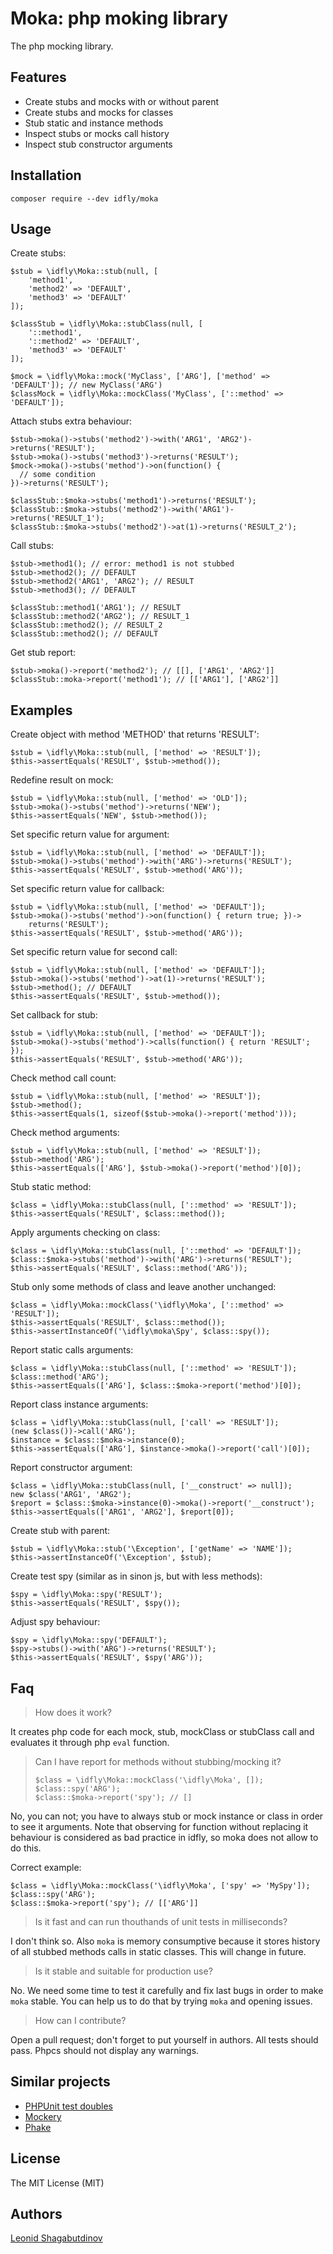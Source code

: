 Moka: php moking library
========================

The php mocking library.

Features
--------

  * Create stubs and mocks with or without parent
  * Create stubs and mocks for classes
  * Stub static and instance methods
  * Inspect stubs or mocks call history
  * Inspect stub constructor arguments


Installation
------------

`composer require --dev idfly/moka`

Usage
-----

Create stubs:

```
$stub = \idfly\Moka::stub(null, [
    'method1',
    'method2' => 'DEFAULT',
    'method3' => 'DEFAULT'
]);

$classStub = \idfly\Moka::stubClass(null, [
    '::method1',
    '::method2' => 'DEFAULT',
    'method3' => 'DEFAULT'
]);

$mock = \idfly\Moka::mock('MyClass', ['ARG'], ['method' => 'DEFAULT']); // new MyClass('ARG')
$classMock = \idfly\Moka::mockClass('MyClass', ['::method' => 'DEFAULT']);
```

Attach stubs extra behaviour:

```
$stub->moka()->stubs('method2')->with('ARG1', 'ARG2')->returns('RESULT');
$stub->moka()->stubs('method3')->returns('RESULT');
$mock->moka()->stubs('method')->on(function() {
  // some condition
})->returns('RESULT');

$classStub::$moka->stubs('method1')->returns('RESULT');
$classStub::$moka->stubs('method2')->with('ARG1')->returns('RESULT_1');
$classStub::$moka->stubs('method2')->at(1)->returns('RESULT_2');
```

Call stubs:

```
$stub->method1(); // error: method1 is not stubbed
$stub->method2(); // DEFAULT
$stub->method2('ARG1', 'ARG2'); // RESULT
$stub->method3(); // DEFAULT

$classStub::method1('ARG1'); // RESULT
$classStub::method2('ARG2'); // RESULT_1
$classStub::method2(); // RESULT_2
$classStub::method2(); // DEFAULT
```

Get stub report:

```
$stub->moka()->report('method2'); // [[], ['ARG1', 'ARG2']]
$classStub::moka->report('method1'); // [['ARG1'], ['ARG2']]
```


Examples
--------

Create object with method 'METHOD' that returns 'RESULT':

```
$stub = \idfly\Moka::stub(null, ['method' => 'RESULT']);
$this->assertEquals('RESULT', $stub->method());
```

Redefine result on mock:

```
$stub = \idfly\Moka::stub(null, ['method' => 'OLD']);
$stub->moka()->stubs('method')->returns('NEW');
$this->assertEquals('NEW', $stub->method());
```


Set specific return value for argument:

```
$stub = \idfly\Moka::stub(null, ['method' => 'DEFAULT']);
$stub->moka()->stubs('method')->with('ARG')->returns('RESULT');
$this->assertEquals('RESULT', $stub->method('ARG'));
```

Set specific return value for callback:

```
$stub = \idfly\Moka::stub(null, ['method' => 'DEFAULT']);
$stub->moka()->stubs('method')->on(function() { return true; })->
    returns('RESULT');
$this->assertEquals('RESULT', $stub->method('ARG'));
```

Set specific return value for second call:

```
$stub = \idfly\Moka::stub(null, ['method' => 'DEFAULT']);
$stub->moka()->stubs('method')->at(1)->returns('RESULT');
$stub->method(); // DEFAULT
$this->assertEquals('RESULT', $stub->method());
```

Set callback for stub:

```
$stub = \idfly\Moka::stub(null, ['method' => 'DEFAULT']);
$stub->moka()->stubs('method')->calls(function() { return 'RESULT'; });
$this->assertEquals('RESULT', $stub->method('ARG'));
```

Check method call count:

```
$stub = \idfly\Moka::stub(null, ['method' => 'RESULT']);
$stub->method();
$this->assertEquals(1, sizeof($stub->moka()->report('method')));
```

Check method arguments:

```
$stub = \idfly\Moka::stub(null, ['method' => 'RESULT']);
$stub->method('ARG');
$this->assertEquals(['ARG'], $stub->moka()->report('method')[0]);
```

Stub static method:

```
$class = \idfly\Moka::stubClass(null, ['::method' => 'RESULT']);
$this->assertEquals('RESULT', $class::method());
```

Apply arguments checking on class:

```
$class = \idfly\Moka::stubClass(null, ['::method' => 'DEFAULT']);
$class::$moka->stubs('method')->with('ARG')->returns('RESULT');
$this->assertEquals('RESULT', $class::method('ARG'));
```

Stub only some methods of class and leave another unchanged:

```
$class = \idfly\Moka::mockClass('\idfly\Moka', ['::method' => 'RESULT']);
$this->assertEquals('RESULT', $class::method());
$this->assertInstanceOf('\idfly\moka\Spy', $class::spy());
```

Report static calls arguments:

```
$class = \idfly\Moka::stubClass(null, ['::method' => 'RESULT']);
$class::method('ARG');
$this->assertEquals(['ARG'], $class::$moka->report('method')[0]);
```

Report class instance arguments:

```
$class = \idfly\Moka::stubClass(null, ['call' => 'RESULT']);
(new $class())->call('ARG');
$instance = $class::$moka->instance(0);
$this->assertEquals(['ARG'], $instance->moka()->report('call')[0]);
```

Report constructor argument:

```
$class = \idfly\Moka::stubClass(null, ['__construct' => null]);
new $class('ARG1', 'ARG2');
$report = $class::$moka->instance(0)->moka()->report('__construct');
$this->assertEquals(['ARG1', 'ARG2'], $report[0]);
```

Create stub with parent:

```
$stub = \idfly\Moka::stub('\Exception', ['getName' => 'NAME']);
$this->assertInstanceOf('\Exception', $stub);
```

Create test spy (similar as in sinon js, but with less methods):

```
$spy = \idfly\Moka::spy('RESULT');
$this->assertEquals('RESULT', $spy());
```

Adjust spy behaviour:

```
$spy = \idfly\Moka::spy('DEFAULT');
$spy->stubs()->with('ARG')->returns('RESULT');
$this->assertEquals('RESULT', $spy('ARG'));
```

Faq
---

  > How does it work?

  It creates php code for each mock, stub, mockClass or stubClass call and
  evaluates it through php `eval` function.

  > Can I have report for methods without stubbing/mocking it?
  >
  > ```
  > $class = \idfly\Moka::mockClass('\idfly\Moka', []);
  > $class::spy('ARG');
  > $class::$moka->report('spy'); // []
  > ```

  No, you can not; you have to always stub or mock instance or class in order to
  see it arguments. Note that observing for function without replacing it
  behaviour is considered as bad practice in idfly, so moka does not allow to
  do this.

  Correct example:

  ```
  $class = \idfly\Moka::mockClass('\idfly\Moka', ['spy' => 'MySpy']);
  $class::spy('ARG');
  $class::$moka->report('spy'); // [['ARG']]
  ```

  > Is it fast and can run thouthands of unit tests in milliseconds?

  I don't think so. Also `moka` is memory consumptive because it stores history
  of all stubbed methods calls in static classes. This will change in future.

  > Is it stable and suitable for production use?

  No. We need some time to test it carefully and fix last bugs in order to make
  `moka` stable. You can help us to do that by trying `moka` and opening issues.

  > How can I contribute?

  Open a pull request; don't forget to put yourself in authors. All tests should
  pass. Phpcs should not display any warnings.


Similar projects
----------------

* [PHPUnit test doubles](https://phpunit.de/manual/current/en/test-doubles.html)
* [Mockery](https://github.com/padraic/mockery)
* [Phake](http://phake.readthedocs.org/en/2.1/)


License
----------------

The MIT License (MIT)


Authors
-------

[Leonid Shagabutdinov](http://github.com/shagabutdinov)